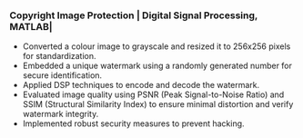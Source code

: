### Copyright Image Protection | Digital Signal Processing, MATLAB| 

-	Converted a colour image to grayscale and resized it to 256x256 pixels for standardization.
-	Embedded a unique watermark using a randomly generated number for secure identification.
-	Applied DSP techniques to encode and decode the watermark.
-	Evaluated image quality using PSNR (Peak Signal-to-Noise Ratio) and SSIM (Structural Similarity Index) to ensure minimal distortion and verify watermark integrity.
-	Implemented robust security measures to prevent hacking.
